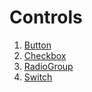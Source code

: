 # Controls

1. [Button](001_button/README.md)
2. [Checkbox](002_checkbox/README.md)
3. [RadioGroup](003_radio_group/README.md)
4. [Switch](004_switch/README.md)

